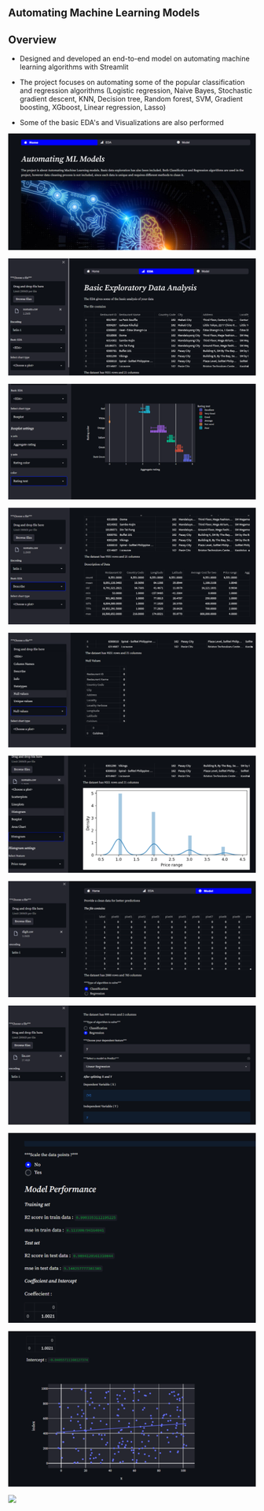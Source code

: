 ## Automating Machine Learning Models

## Overview

* Designed and developed an end-to-end model on automating machine learning algorithms with Streamlit

* The project focuses on automating some of the popular classification and regression algorithms (Logistic regression, Naive Bayes, Stochastic gradient descent, KNN, Decision tree, Random forest, SVM, Gradient boosting, XGboost, Linear regression, Lasso)

* Some of the basic EDA's and Visualizations are also performed


![](images/img1.png)


![](images/img2.png)


![](images/img3.png)


![](images/img4.png)


![](images/img5.png)


![](images/img6.png)

![](images/img11.png)

![](images/img7.png)


![](images/img8.png)


![](images/img10.png)


![](images/img12.png)


